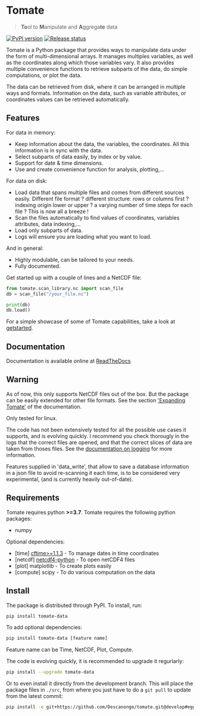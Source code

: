 
# Tomate

> **To**ol to **M**anipulate and **A**ggrega**te** data

<div align="left">

[![PyPI version](https://badge.fury.io/py/tomate-data.svg)](https://pypi.org/project/tomate-data)
[![Release status](https://img.shields.io/github/v/release/Descanonge/tomate)](https://github.com/Descanonge/tomate/releases)

</div>

Tomate is a Python package that provides ways to manipulate data
under the form of multi-dimensional arrays.
It manages multiples variables, as well as the coordinates along
which those variables vary.
It also provides multiple convenience functions to retrieve
subparts of the data, do simple computations, or plot the data.

The data can be retrieved from disk, where it can be arranged
in multiple ways and formats.
Information on the data, such as variable attributes,
or coordinates values can be retrieved automatically.


## Features

For data in memory:
- Keep information about the data, the variables, the coordinates.
  All this information is in sync with the data.
- Select subparts of data easily, by index or by value.
- Support for date & time dimensions.
- Use and create convenience function for analysis, plotting,...

For data on disk:
- Load data that spans multiple files and comes from different sources easily.
  Different file format ? different structure: rows or columns first ? indexing
  origin lower or upper ? a varying number of time steps for each file ?
  This is now all a breeze !
- Scan the files automatically to find values of coordinates, variables
  attributes, data indexing,...
- Load only subparts of data.
- Logs will ensure you are loading what you want to load.

And in general:
- Highly modulable, can be tailored to your needs.
- Fully documented.

Get started up with a couple of lines and a NetCDF file:

``` python
from tomate.scan_library.nc import scan_file
db = scan_file("/your_file.nc")

print(db)
db.load()
```

For a simple showcase of some of Tomate capabilities, take a look at [getstarted].


## Documentation

Documentation is available online at [ReadTheDocs](https://tomate.readthedocs.io)


## Warning

As of now, this only supports NetCDF files out of the box. But the package can be
easily extended for other file formats. See the section
['Expanding Tomate'](https://tomate.readthedocs.io/en/latest/expanding.html)
of the documentation.

Only tested for linux.

The code has not been extensively tested for all the possible use cases it
supports, and is evolving quickly.
I recommend you check thorougly in the logs that the correct files are opened,
and that the correct slices of data are taken from thoses files.
See the [documentation on logging](https://tomate.readthedocs.io/en/latest/log.html)
for more information.

Features supplied in 'data_write', that allow to save a database information in
a json file to avoid re-scanning it each time, is to be considered very experimental,
(and is currently heavily out-of-date).


## Requirements

Tomate requires python **>=3.7**. 
Tomate requires the following python packages:
  - numpy

Optional dependencies:
  - [time] [cftime>=1.1.3](https://github.com/Unidata/cftime) -
    To manage dates in time coordinates
  - [netcdf] [netcdf4-python](https://github.com/Unidata/netcdf4-python) -
    To open netCDF4 files
  - [plot] matplotlib - To create plots easily
  - [compute] scipy - To do various computation on the data


## Install

The package is distributed through PyPI.
To install, run:

``` sh
pip install tomate-data
```

To add optional dependencies:

``` sh
pip install tomate-data [feature name]
```

Feature name can be Time, NetCDF, Plot, Compute. 

The code is evolving quickly, it is recommended to upgrade it regurlarly:

``` sh
pip install --upgrade tomate-data
```

Or to even install it directly from the development branch.
This will place the package files in `./src`, from where you just have to do a `git pull`
to update from the latest commit:

``` sh
pip install -e git+https://github.com/Descanonge/tomate.git@develop#egg=tomate-data
```


[examples]: examples
[getstarted]: examples/get_started.ipynb
